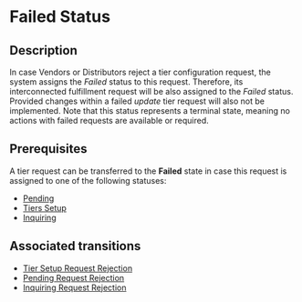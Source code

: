 # Failed Status 
## Description
In case Vendors or Distributors reject a tier configuration request, the system assigns the *Failed* status to this request. Therefore, its interconnected fulfillment request will be also assigned to the *Failed* status. Provided changes within a failed *update* tier request will also not be implemented. Note that this status represents a terminal state, meaning no actions with failed requests are available or required.
## Prerequisites
A tier request can be transferred to the **Failed** state in case this request is assigned to one of the following statuses: 

* [Pending](s-b-pending.html)
* [Tiers Setup](s-c-tiers-setup.html)
* [Inquiring](s-d-inquiring.hmtl)
## Associated transitions
* [Tier Setup Request Rejection](t-16-tier-failed.html) 
* [Pending Request Rejection](t-12-pending-failed)
* [Inquiring Request Rejection](t-13-inq-failed.html)
